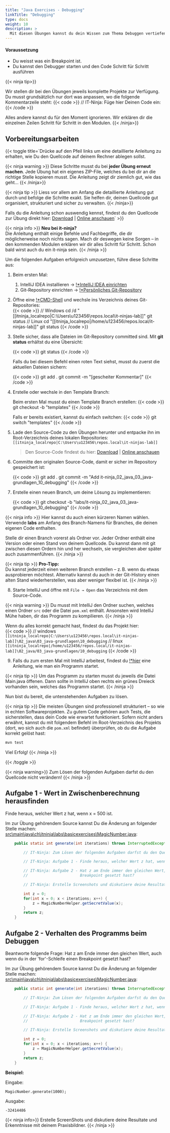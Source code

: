 ```yaml
---
title: "Java Exercises - Debugging"
linkTitle: "Debugging"
type: docs
weight: 10
description: >
  Mit diesen Übungen kannst du dein Wissen zum Thema Debuggen vertiefen.
---
```


<!--suppress CheckEmptyScriptTag -->

#### Voraussetzung

- Du weisst was ein Breakpoint ist.
- Du kannst den Debugger starten und den Code Schritt für Schritt ausführen

{{< ninja tip>}}

Wir stellen dir bei den Übungen jeweils komplette Projekte zur Verfügung. Du musst grundsätzlich nur dort was anpassen,
wo die folgende Kommentarzeile steht:
{{< code >}}
// IT-Ninja: Füge hier Deinen Code ein:
{{< /code >}}

Alles andere kannst du für den Moment ignorieren. Wir erklären dir die einzelnen Zeilen Schritt für Schritt in den
Modulen.
{{< /ninja>}}

## Vorbereitungsarbeiten

{{< toggle title=`Drücke auf den Pfeil links um eine detaillierte Anleitung zu erhalten, wie Du den Quellcode auf deinem
Rechner ablegen sollst.

{{< ninja warning >}}
Diese Schritte musst du bei **jeder Übung erneut machen**. Jede Übung hat ein eigenes ZIP-File, welches du bei dir an
die richtige Stelle kopieren musst. Die Anleitung zeigt dir ziemlich gut, wie das geht...
{{< /ninja>}}

{{< ninja tip >}}
Liess vor allem am Anfang die detaillierte Anleitung gut durch und befolge die Schritte
exakt. Sie helfen dir, deinen Quellcode gut organisiert, strukturiert und sicher zu verwalten.
{{< /ninja>}}

Falls du die Anleitung schon auswendig kennst, findest du den Quellcode zur Übung direkt hier:
[Download](./it-ninja_02_java_03_java-grundlagen_10_debugging.zip) | [Online anschauen](./source/)` >}}

{{< ninja info >}}
**Neu bei it-ninja?**  
Die Anleitung enthält einige Befehle und Fachbegriffe, die dir möglicherweise noch nichts sagen. Mach dir deswegen
keine Sorgen – in den kommenden Modulen erklären wir dir alles Schritt für Schritt. Schon bald wirst auch du ein
it-ninja sein.
{{< /ninja >}}

Um die folgenden Aufgaben erfolgreich umzusetzen, führe diese Schritte aus:

1. Beim ersten Mal:

   1. IntelliJ IDEA installieren → [!\*IntelliJ IDEA einrichten](/docs/99_tools/ide/intellij/01_installation/)
   2. Git-Repository einrichten → [!\*Persönliches Git-Repository](/docs/99_tools/zusammenarbeit/source-repositories/personal-bitbucket/)

2. Öffne eine [!\*CMD-Shell](/docs/99_tools/shell/cmd/) und wechsle ins Verzeichnis deines Git-Repositories:  
   {{< code >}}
   // Windows
   cd /d "[[itninja_localrepo|C:\Users\u123456\repos.local\it-ninjas-lab]]"
   git status
   // Linux
   cd "[[itninja_localrepo|/home/u123456/repos.local/it-ninjas-lab]]"
   git status
   {{< /code >}}

3. Stelle sicher, dass alle Dateien im Git-Repository committed sind. Mit **git status** erhältst du eine Übersicht:

   {{< code >}}
   git status
   {{< /code >}}

   Falls du bei diesem Befehl einen roten Text siehst, musst du zuerst die aktuellen Dateien sichern:

   {{< code >}}
   git add .
   git commit -m "[gescheiter Kommentar]"
   {{< /code >}}

4. Erstelle oder wechsle in den Template Branch:

   Beim ersten Mal musst du einen Template Branch erstellen:
   {{< code >}}
   git checkout -b "templates"
   {{< /code >}}

   Falls er bereits existiert, kannst du einfach switchen:
   {{< code >}}
   git switch "templates"
   {{< /code >}}

5. Lade den Source-Code zu den Übungen herunter und entpacke ihn im Root-Verzeichnis deines lokalen Repositories:  
   `[[itninja_localrepo|C:\Users\u123456\repos.local\it-ninjas-lab]]`

   > Den Source-Code findest du hier: [Download](./it-ninja_02_java_03_java-grundlagen_10_debugging.zip) | [Online anschauen](./source/)

6. Committe den originalen Source-Code, damit er sicher im Repository gespeichert ist:

   {{< code >}}
   git add .
   git commit -m "Add it-ninja_02_java_03_java-grundlagen_10_debugging"
   {{< /code >}}

7. Erstelle einen neuen Branch, um deine Lösung zu implementieren:

   {{< code >}}
   git checkout -b "labs/it-ninja_02_java_03_java-grundlagen_10_debugging"
   {{< /code >}}

{{< ninja info >}}
Hier kannst du auch einen kürzeren Namen wählen. Verwende **labs** am Anfang des Branch-Namens für Branches, die
deinen eigenen Code enthalten.

Stelle dir einen Branch vorerst als Ordner vor. Jeder Ordner enthält eine Version oder einen Stand von deinem Quellcode.
Du kannst dann mit git zwischen diesen Ordern hin und her wechseln, sie vergleichen aber später auch zusammenführen.
{{< /ninja >}}

{{< ninja tip >}}
**Pro-Tipp:**  
Du kannst jederzeit einen weiteren Branch erstellen – z. B. wenn du etwas ausprobieren möchtest. Alternativ kannst
du auch in der Git-History einen alten Stand wiederherstellen, was aber weniger flexibel ist.
{{< /ninja >}}

8. Starte IntelliJ und öffne mit `File → Open` das Verzeichnis mit dem Source-Code.

{{< ninja warning >}}
Du musst mit IntelliJ den Ordner suchen, welches einen Ordner `src` oder die Datei `pom.xml` enthält. Ansonsten wird
IntelliJ Mühe haben, dir das Programm zu kompilieren.
{{< /ninja >}}

Wenn du alles korrekt gemacht hast, findest du das Projekt hier:  
 {{< code >}}
// windows
`[[itninja_localrepo|C:\Users\u123456\repos.local\it-ninjas-lab]]\02_java\03_java-grundlagen\10_debugging`
// linux
`[[itninja_localrepo|/home/u123456/repos.local/it-ninjas-lab]]\02_java/03_java-grundlagen/10_debugging`
{{< /code >}}

9. Falls du zum ersten Mal mit IntelliJ arbeitest, findest du [!\*hier](/docs/99_tools/ide/intellij/03_run-and-debug)
   eine Anleitung, wie man ein Programm startet.

{{< ninja tip >}}
Um das Programm zu starten musst du jeweils die Datei Main.java öffenen. Dann sollte in IntelliJ oben rechts ein grünes
Dreieck vorhanden sein, welches das Programm startet.
{{< /ninja >}}

Nun bist du bereit, die untenstehenden Aufgaben zu lösen.

{{< ninja tip >}}
Die meisten Übungen sind professionell strukturiert – so wie in echten Softwareprojekten. Zu gutem Code gehören auch
Tests, die sicherstellen, dass dein Code wie erwartet funktioniert. Sofern nicht anders erwähnt, kannst du mit
folgendem Befehl im Root-Verzeichnis des Projekts (dort, wo sich auch die `pom.xml` befindet) überprüfen, ob du die
Aufgabe korrekt gelöst hast:

```bash
mvn test
```

Viel Erfolg!
{{< /ninja >}}

{{< /toggle >}}

{{< ninja warning>}}
Zum Lösen der folgenden Aufgaben darfst du den Quellcode nicht verändern!
{{< /ninja >}}

## Aufgabe 1 - Wert in Zwischenberechnung herausfinden

Finde heraus, welcher Wert z hat, wenn x = 500 ist.

Im zur Übung gehörendem Source kannst Du die Änderung an folgender Stelle machen:  
[src\main\java\ch\itninja\labs\basicexercises\MagicNumber.java](./source/#src-main-java-ch-itninja-labs-basicexercises-magicnumber-java):

```java
    public static int generate(int iterations) throws InterruptedException {

        // IT-Ninja: Zum Lösen der folgenden Aufgaben darfst du den Quellcode nicht verändern!

        // IT-Ninja: Aufgabe 1 - Finde heraus, welcher Wert z hat, wenn x = 500 ist.

        // IT-Ninja: Aufgabe 2 - Hat z am Ende immer den gleichen Wert, auch wenn du in der 'for'-Schleife einen
        //                       Breakpoint gesetzt hast?

        // IT-Ninja: Erstelle Screenshots und diskutiere deine Resultate und Erkenntnisse mit deinem Praxisbildner.

        int z = 0;
        for(int x = 0; x < iterations; x++) {
            z = MagicNumberHelper.getSecretValue(x);
        }
        return z;
    }
```

## Aufgabe 2 - Verhalten des Programms beim Debuggen

Beantworte folgende Frage: Hat z am Ende immer den gleichen Wert, auch wenn du in der 'for'-Schleife einen Breakpoint
gesetzt hast?

Im zur Übung gehörendem Source kannst Du die Änderung an folgender Stelle machen:  
[src\main\java\ch\itninja\labs\basicexercises\MagicNumber.java](./source/#src-main-java-ch-itninja-labs-basicexercises-magicnumber-java):

```java
    public static int generate(int iterations) throws InterruptedException {

        // IT-Ninja: Zum Lösen der folgenden Aufgaben darfst du den Quellcode nicht verändern!

        // IT-Ninja: Aufgabe 1 - Finde heraus, welcher Wert z hat, wenn x = 500 ist.

        // IT-Ninja: Aufgabe 2 - Hat z am Ende immer den gleichen Wert, auch wenn du in der 'for'-Schleife einen
        //                       Breakpoint gesetzt hast?

        // IT-Ninja: Erstelle Screenshots und diskutiere deine Resultate und Erkenntnisse mit deinem Praxisbildner.

        int z = 0;
        for(int x = 0; x < iterations; x++) {
            z = MagicNumberHelper.getSecretValue(x);
        }
        return z;
    }
```

**Beispiel:**

Eingabe:

```console
MagicNumber.generate(1000);
```

Ausgabe:

```console
-32414486
```

{{< ninja info>}}
Erstelle ScreenShots und diskutiere deine Resultate und Erkenntnisse mit deinem Praxisbildner.
{{< /ninja >}}
